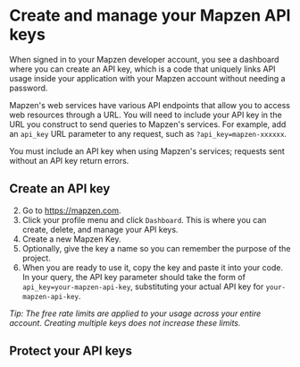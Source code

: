 # Create and manage your Mapzen API keys

When signed in to your Mapzen developer account, you see a dashboard where you can create an API key, which is a code that uniquely links API usage inside your application with your Mapzen account without needing a password.

Mapzen's web services have various API endpoints that allow you to access web resources through a URL. You will need to include your API key in the URL you construct to send queries to Mapzen's services. For example, add an `api_key` URL parameter to any request, such as `?api_key=mapzen-xxxxxx`.

You must include an API key when using Mapzen's services; requests sent without an API key return errors.

## Create an API key

2. Go to https://mapzen.com.
2. Click your profile menu and click `Dashboard`. This is where you can create, delete, and manage your API keys.
4. Create a new Mapzen Key.
5. Optionally, give the key a name so you can remember the purpose of the project.
6. When you are ready to use it, copy the key and paste it into your code. In your query, the API key parameter should take the form of `api_key=your-mapzen-api-key`, substituting your actual API key for `your-mapzen-api-key`.

_Tip: The free rate limits are applied to your usage across your entire account. Creating multiple keys does not increase these limits._

## Protect your API keys
